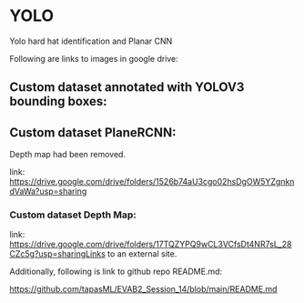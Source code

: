# YOLO
Yolo hard hat identification and Planar CNN

Following are links to images in google drive:

 

## Custom dataset annotated with YOLOV3 bounding boxes:




## Custom dataset PlaneRCNN:


Depth map had been removed.


link: https://drive.google.com/drive/folders/1526b74aU3cgo02hsDgOW5YZgnkndVaWa?usp=sharing

 

### Custom dataset Depth Map:


link: https://drive.google.com/drive/folders/17TQZYPQ9wCL3VCfsDt4NR7sL_28CZc5g?usp=sharingLinks to an external site.

 

Additionally, following is link to github repo README.md:

https://github.com/tapasML/EVAB2_Session_14/blob/main/README.md
